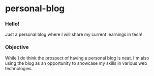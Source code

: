# personal-blog
### Hello!

Just a personal blog where I will share my current learnings in tech!

### Objective

While I do think the prospect of having a personal blog is neat, I'm also using the blog as an opportunity to showcase my skills in various web technologies.
